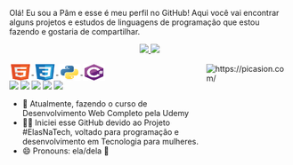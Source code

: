 Olá! Eu sou a Pâm e esse é meu perfil no GitHub! Aqui você vai encontrar alguns projetos e estudos de linguagens de programação que estou fazendo e gostaria de compartilhar.

<div align="center">
  <a href="https://github.com/pampossani">
  <img height="140em" src="https://github-readme-stats.vercel.app/api?username=pampossani&show_icons=true&theme=dracula&include_all_commits=true&count_private=true"/>  <img height="140em" src="https://github-readme-stats.vercel.app/api/top-langs/?username=pampossani&layout=compact&langs_count=7&theme=dracula"/>
</div>


<div style="display: inline_block"><br>
 
  <img align="center" alt="Pam-HTML" height="30" width="40" src="https://raw.githubusercontent.com/devicons/devicon/master/icons/html5/html5-original.svg">
  <img align="center" alt="Pam-CSS" height="30" width="40" src="https://raw.githubusercontent.com/devicons/devicon/master/icons/css3/css3-original.svg">
  <img align="center" alt="Pam-Python" height="30" width="40" src="https://raw.githubusercontent.com/devicons/devicon/master/icons/python/python-original.svg">
  <img align="center" alt="Pam-Csharp" height="30" width="40" src="https://raw.githubusercontent.com/devicons/devicon/master/icons/csharp/csharp-original.svg">
 <a href="https://interruptedreamer.com/"><img align="right" src="https://i.picasion.com/pic92/6be96e7cf53cffcc9a6b921a1b0c67fe.gif" width="150" height="150" border="0" alt="https://picasion.com/" /></a><br /><a href="https://picasion.com/"></a>
</div>

<div> 
     <a href="https://br.pinterest.com/pamelapossani/" target="_blank"><img src="https://aleen42.github.io/badges/src/pinterest.svg" target="_blank"></a>
    <a href="https://instagram.com/pampossani" target="_blank"><img src="https://img.shields.io/badge/-Instagram-%23E4405F?style=for-the-badge&logo=instagram&logoColor=white" target="_blank"></a>
  <a href = "mailto:pamelarpossani@gmail.com"><img src="https://img.shields.io/badge/-Gmail-%23333?style=for-the-badge&logo=gmail&logoColor=white" target="_blank"></a>
  <a href="https://www.linkedin.com/in/p%C3%A2mela-possani-7929b16b/" target="_blank"><img src="https://img.shields.io/badge/-LinkedIn-%230077B5?style=for-the-badge&logo=linkedin&logoColor=white" target="_blank"></a>   
  <a href="https://www.deviantart.com/pammyjonas" target="_blank"><img src="https://img.shields.io/badge/DeviantArt-05CC47?style=for-the-badge&logo=deviantart&logoColor=white" target="_blank"></a>
  
  </div>

- 🌱 Atualmente, fazendo o curso de Desenvolvimento Web Completo pela Udemy
- 👩‍💻 Iniciei esse GitHub devido ao Projeto #ElasNaTech, voltado para programação e desenvolvimento em Tecnologia para mulheres.
- 😄 Pronouns: ela/dela 👩
